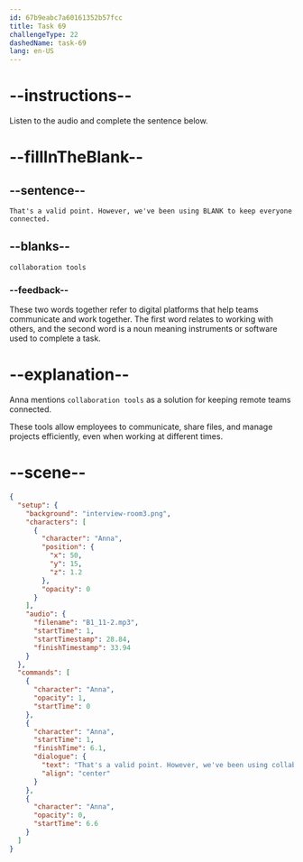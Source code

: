 ```yaml
---
id: 67b9eabc7a60161352b57fcc
title: Task 69
challengeType: 22
dashedName: task-69
lang: en-US
---
```


<!-- (Audio) Anna: That's a valid point. However, we've been using collaboration tools to keep everyone connected. -->

# --instructions--

Listen to the audio and complete the sentence below.

# --fillInTheBlank--

## --sentence--

`That's a valid point. However, we've been using BLANK to keep everyone connected.`

## --blanks--

`collaboration tools`

### --feedback--  

These two words together refer to digital platforms that help teams communicate and work together. The first word relates to working with others, and the second word is a noun meaning instruments or software used to complete a task.

# --explanation--

Anna mentions `collaboration tools` as a solution for keeping remote teams connected.

These tools allow employees to communicate, share files, and manage projects efficiently, even when working at different times.

# --scene--

```json
{
  "setup": {
    "background": "interview-room3.png",
    "characters": [
      {
        "character": "Anna",
        "position": {
          "x": 50,
          "y": 15,
          "z": 1.2
        },
        "opacity": 0
      }
    ],
    "audio": {
      "filename": "B1_11-2.mp3",
      "startTime": 1,
      "startTimestamp": 28.84,
      "finishTimestamp": 33.94
    }
  },
  "commands": [
    {
      "character": "Anna",
      "opacity": 1,
      "startTime": 0
    },
    {
      "character": "Anna",
      "startTime": 1,
      "finishTime": 6.1,
      "dialogue": {
        "text": "That's a valid point. However, we've been using collaboration tools to keep everyone connected.",
        "align": "center"
      }
    },
    {
      "character": "Anna",
      "opacity": 0,
      "startTime": 6.6
    }
  ]
}
```
